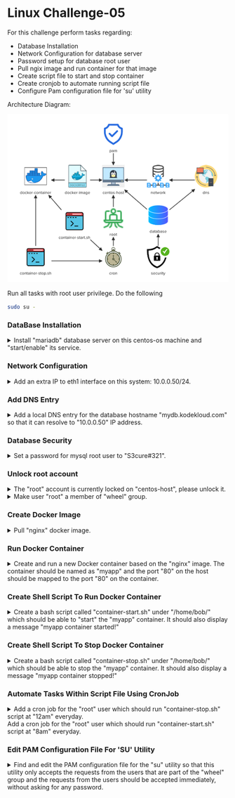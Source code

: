 # Linux Challenge-05

For this challenge perform tasks regarding:
- Database Installation
- Network Configuration for database server
- Password setup for database root user
- Pull ngix image and run container for that image
- Create script file to start and stop container
- Create cronjob to automate running script file
- Configure Pam configuration file for 'su' utility

Architecture Diagram:

<img src="./linux-challenge-05.png" alt="">

Run all tasks with root user privilege. Do the following

```bash
sudo su -
```

### DataBase Installation

<details>
<summary>Install "mariadb" database server on this centos-os machine and "start/enable" its service.</summary>

```bash
dnf install -y mariadb-server*
systemctl start mariadb && systemctl enable mariadb
```
</details>

### Network Configuration

<details>
<summary>Add an extra IP to eth1 interface on this system: 10.0.0.50/24.</summary>

```bash
ip addr add 10.0.0.50/24 dev eth1
```
</details>

### Add DNS Entry

<details>
<summary>Add a local DNS entry for the database hostname "mydb.kodekloud.com" so that it can resolve to "10.0.0.50" IP address.</summary>

```bash
vi /etc/hosts
```
Add the following line and save
```
10.0.0.50    mydb.kodekloud.com
```
</details>

### Database Security

<details>
<summary>Set a password for mysql root user to "S3cure#321".</summary>

The mariadb package installs a utility `mysqladmin` which is the command to use to do this

```bash
mysqladmin -u root password 'S3cure#321'
```
</details>

### Unlock root account

<details>
<summary>The "root" account is currently locked on "centos-host", please unlock it.</summary>

```bash
usermod -U root
```
</details>

<details>
<summary>Make user "root" a member of "wheel" group.</summary>

```bash
usermod -G wheel root
```
</details>

### Create Docker Image

<details>
<summary>Pull "nginx" docker image.</summary>

```bash
docker pull nginx
```

</details>

### Run Docker Container

<details>
<summary>Create and run a new Docker container based on the "nginx" image. The container should be named as "myapp" and the port "80" on the host should be mapped to the port "80" on the container.</summary>
run 
Note use of `-d` to make the container run in the background.

```bash
docker run -d -p 80:80 --name myapp nginx
```
</details>

### Create Shell Script To Run Docker Container

<details>
<summary>Create a bash script called "container-start.sh" under "/home/bob/" which should be able to "start" the "myapp" container. It should also display a message "myapp container started!"</summary>

```bash
vi /home/bob/container-start.sh
```
Add and save the following

```bash
#!/usr/bin/bash
docker start myapp
echo "myapp container started!"
```
Make shell script executable

```bash
chmod +x /home/bob/container-start.sh
```
</details>

### Create Shell Script To Stop Docker Container

<details>
<summary>Create a bash script called "container-stop.sh" under "/home/bob/" which should be able to stop the "myapp" container. It should also display a message "myapp container stopped!"</summary>

```bash
vi /home/bob/container-stop.sh
```
Add and save the following

```bash
#!/usr/bin/env bash
docker stop myapp
echo "myapp container stopped!"
```
Make shell script executable

```bash
chmod +x /home/bob/container-stop.sh
```
</details>

### Automate Tasks Within Script File Using CronJob

<details>
<summary>Add a cron job for the "root" user which should run "container-stop.sh" script at "12am" everyday.<br>Add a cron job for the "root" user which should run "container-start.sh" script at "8am" everyday.</summary>

```bash
crontab -e
```
Add and save the following 

```
0 0 * * * /home/bob/container-stop.sh
0 8 * * * /home/bob/container-start.sh
```
</details>

### Edit PAM Configuration File For 'SU' Utility

<details>
<summary>Find and edit the PAM configuration file for the "su" utility so that this utility only accepts the requests from the users that are part of the "wheel" group and the requests from the users should be accepted immediately, without asking for any password.</summary>

```bash
find /etc/ -type f -name su
# After getting path for SU utility uncomment and save two lines beginning '#auth' which relate to the 'wheel' group within Pam configuration file using sed command
sed -i 's/#auth/auth/g' /etc/pam.d/su
```
</details>
